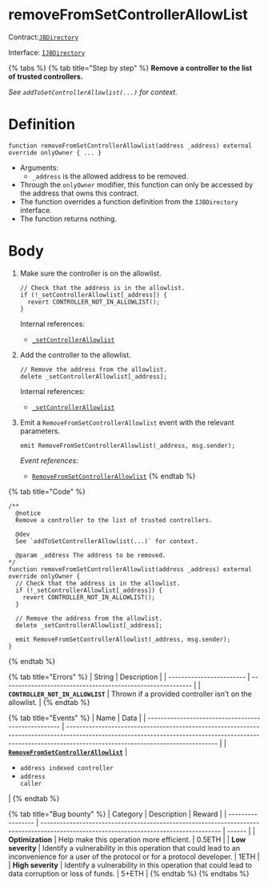 # removeFromSetControllerAllowList

Contract:[`JBDirectory`](../)​‌

Interface: [`IJBDirectory`](../../../interfaces/ijbdirectory.md)

{% tabs %}
{% tab title="Step by step" %}
**Remove a controller to the list of trusted controllers.**

_See `addToSetControllerAllowlist(...)` for context._

# Definition

```solidity
function removeFromSetControllerAllowlist(address _address) external override onlyOwner { ... }
```

* Arguments:
  * `_address` is the allowed address to be removed.
* Through the `onlyOwner` modifier, this function can only be accessed by the address that owns this contract.
* The function overrides a function definition from the `IJBDirectory` interface.
* The function returns nothing.

# Body

1.  Make sure the controller is on the allowlist.

    ```solidity
    // Check that the address is in the allowlist.
    if (!_setControllerAllowlist[_address]) {
      revert CONTROLLER_NOT_IN_ALLOWLIST();
    }
    ```

    Internal references:

    * [`_setControllerAllowlist`](./properties/_setcontrollerallowlist.md)

2.  Add the controller to the allowlist.

    ```solidity
    // Remove the address from the allowlist.
    delete _setControllerAllowlist[_address];
    ```

    Internal references:

    * [`_setControllerAllowlist`](./properties/_setcontrollerallowlist.md)
3.  Emit a `RemoveFromSetControllerAllowlist` event with the relevant parameters.

    ```solidity
    emit RemoveFromSetControllerAllowlist(_address, msg.sender);
    ```

    _Event references:_

    * [`RemoveFromSetControllerAllowlist`](../events/removefromsetcontrollerallowlist.md)
{% endtab %}

{% tab title="Code" %}
```solidity
/** 
  @notice
  Remove a controller to the list of trusted controllers.

  @dev
  See `addToSetControllerAllowlist(...)` for context.

  @param _address The address to be removed.
*/
function removeFromSetControllerAllowlist(address _address) external override onlyOwner {
  // Check that the address is in the allowlist.
  if (!_setControllerAllowlist[_address]) {
    revert CONTROLLER_NOT_IN_ALLOWLIST();
  }

  // Remove the address from the allowlist.
  delete _setControllerAllowlist[_address];

  emit RemoveFromSetControllerAllowlist(_address, msg.sender);
}
```
{% endtab %}

{% tab title="Errors" %}
| String                   | Description                                                 |
| ------------------------ | ----------------------------------------------------------- |
| **`CONTROLLER_NOT_IN_ALLOWLIST`** | Thrown if a provided controller isn't on the allowlist. |
{% endtab %}

{% tab title="Events" %}
| Name                                                | Data                                                                                                                                                                                                        |
| --------------------------------------------------- | ----------------------------------------------------------------------------------------------------------------------------------------------------------------------------------------------------------- |
| [**`RemoveFromSetControllerAllowlist`**](../events/addtosetcontrollerallowlist.md) | <ul><li><code>address indexed controller</code></li><li><code>address caller</code></li></ul> |
{% endtab %}

{% tab title="Bug bounty" %}
| Category          | Description                                                                                                                            | Reward |
| ----------------- | -------------------------------------------------------------------------------------------------------------------------------------- | ------ |
| **Optimization**  | Help make this operation more efficient.                                                                                               | 0.5ETH |
| **Low severity**  | Identify a vulnerability in this operation that could lead to an inconvenience for a user of the protocol or for a protocol developer. | 1ETH   |
| **High severity** | Identify a vulnerability in this operation that could lead to data corruption or loss of funds.                                        | 5+ETH  |
{% endtab %}
{% endtabs %}
